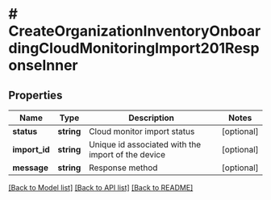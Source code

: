 # # CreateOrganizationInventoryOnboardingCloudMonitoringImport201ResponseInner

## Properties

Name | Type | Description | Notes
------------ | ------------- | ------------- | -------------
**status** | **string** | Cloud monitor import status | [optional]
**import_id** | **string** | Unique id associated with the import of the device | [optional]
**message** | **string** | Response method | [optional]

[[Back to Model list]](../../README.md#models) [[Back to API list]](../../README.md#endpoints) [[Back to README]](../../README.md)
